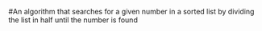 #An algorithm that searches for a given number in a sorted list by dividing the list in half until the number is found
